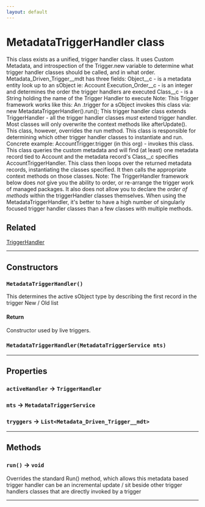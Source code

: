 ```yaml
---
layout: default
---
```

# MetadataTriggerHandler class

This class exists as a unified, trigger handler class. It uses Custom Metadata, and introspection of the Trigger.new variable to determine what trigger handler classes should be called, and in what order. Metadata_Driven_Trigger__mdt has three fields: Object__c - is a metadata entity look up to an sObject ie: Account Execution_Order__c - is an integer and determines the order the trigger handlers are executed Class__c - is a String holding the name of the Trigger Handler to execute Note: This Trigger framework works like this: An .trigger for a sObject invokes this class via: new MetadataTriggerHandler().run(); This trigger handler class extends TriggerHandler - all the trigger handler classes _must_ extend trigger handler. Most classes will only overwrite the context methods like afterUpdate(). This class, however, overrides the run method. This class is responsible for determining which other trigger handler classes to instantiate and run. Concrete example: AccountTrigger.trigger (in this org) - invokes this class. This class queries the custom metadata and will find (at least) one metadata record tied to Account and the metadata record&apos;s Class__c specifies AccountTriggerHandler. This class then loops over the returned metadata records, instantiating the classes specified. It then calls the appropriate context methods on those classes. Note: The TriggerHandler framework below does *not* give you the ability to order, or re-arrange the trigger work of managed packages. It also does not allow you to declare the *order of methods* within the triggerHandler classes themselves. When using the MetadataTriggerHandler, it&apos;s better to have a high number of singularly focused trigger handler classes than a few classes with multiple methods.

## Related

[TriggerHandler](https://github.com/trailheadapps/apex-recipes/wiki/TriggerHandler.md)

---
## Constructors
### `MetadataTriggerHandler()`

This determines the active sObject type by describing the first record in the trigger New / Old list

#### Return

Constructor used by live triggers.
### `MetadataTriggerHandler(MetadataTriggerService mts)`
---
## Properties

### `activeHandler` → `TriggerHandler`

### `mts` → `MetadataTriggerService`

### `tryggers` → `List<Metadata_Driven_Trigger__mdt>`

---
## Methods
### `run()` → `void`

Overrides the standard Run() method, which allows this metadata based trigger handler can be an incremental update / sit beside other trigger handlers classes that are directly invoked by a trigger

---
